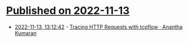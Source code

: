# [Published on 2022-11-13](index.md)

* [2022-11-13, 13:12:42](https://lobste.rs/s/8s3etm/tracing_http_requests_with_tcpflow) - [Tracing HTTP Requests with tcpflow · Anantha Kumaran](https://ananthakumaran.in/2022/11/12/trace-http-requests.html)
